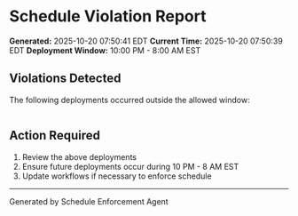 # Schedule Violation Report

**Generated:** 2025-10-20 07:50:41 EDT
**Current Time:** 2025-10-20 07:50:39 EDT
**Deployment Window:** 10:00 PM - 8:00 AM EST

## Violations Detected

The following deployments occurred outside the allowed window:

```

```

## Action Required

1. Review the above deployments
2. Ensure future deployments occur during 10 PM - 8 AM EST
3. Update workflows if necessary to enforce schedule

---

Generated by Schedule Enforcement Agent
